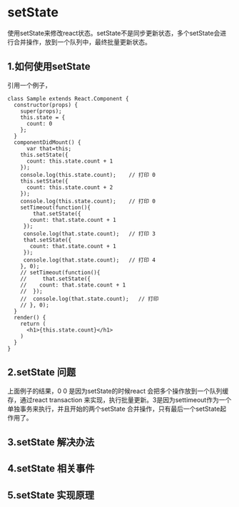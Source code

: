 # setState 
 使用setState来修改react状态。setState不是同步更新状态，多个setState会进行合并操作，放到一个队列中，最终批量更新状态。
## 1.如何使用setState
引用一个例子，
```
class Sample extends React.Component {
  constructor(props) {
    super(props);
    this.state = {
      count: 0
    };
  }
  componentDidMount() {
      var that=this;
    this.setState({
      count: this.state.count + 1
    });
    console.log(this.state.count);    // 打印 0
    this.setState({
      count: this.state.count + 2
    });
    console.log(this.state.count);    // 打印 0
    setTimeout(function(){
        that.setState({
       count: that.state.count + 1
     });
     console.log(that.state.count);   // 打印 3
     that.setState({
       count: that.state.count + 1
     });
     console.log(that.state.count);   // 打印 4
    }, 0);
    // setTimeout(function(){
    //     that.setState({
    //    count: that.state.count + 1
    //  });
    //  console.log(that.state.count);   // 打印
    // }, 0);
  }
  render() {
    return (
      <h1>{this.state.count}</h1>
    )
  }
}
```

## 2.setState 问题
上面例子的结果，0 0 是因为setState的时候react 会把多个操作放到一个队列缓存，通过react transaction 来实现，执行批量更新。3是因为settimeout作为一个单独事务来执行，并且开始的两个setState 合并操作，只有最后一个setState起作用了。

## 3.setState 解决办法

## 4.setState 相关事件


## 5.setState 实现原理



